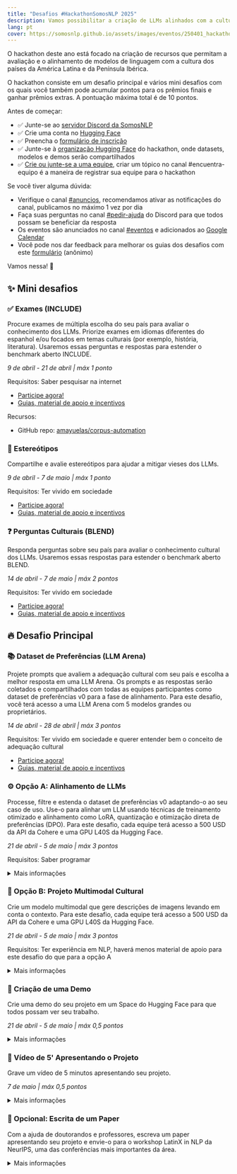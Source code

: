 ```yaml
---
title: "Desafios #HackathonSomosNLP 2025"
description: Vamos possibilitar a criação de LLMs alinhados com a cultura da LATAM e da Península Ibérica.
lang: pt
cover: https://somosnlp.github.io/assets/images/eventos/250401_hackathon_sinfecha.jpg
---
```


O hackathon deste ano está focado na criação de recursos que permitam a avaliação e o alinhamento de modelos de linguagem com a cultura dos países da América Latina e da Península Ibérica.

O hackathon consiste em um desafio principal e vários mini desafios com os quais você também pode acumular pontos para os prêmios finais e ganhar prêmios extras. A pontuação máxima total é de 10 pontos.

Antes de começar:
- ✅ Junte-se ao [servidor Discord da SomosNLP](https://discord.com/invite/my8w7JUxZR)
- ✅ Crie uma conta no [Hugging Face](https://huggingface.co/join)
- ✅ Preencha o [formulário de inscrição](https://forms.gle/bDaBC7XV3iu2trj59)
- ✅ Junte-se à [organização Hugging Face](https://huggingface.co/organizations/somosnlp-hackathon-2025/share/BMALwncoPyZLRdPuzwugnsDzXHsbLnjjGD) do hackathon, onde datasets, modelos e demos serão compartilhados
- ✅ [Crie ou junte-se a uma equipe](https://discord.com/channels/938134488670675055/1082369575666073611), criar um tópico no canal #encuentra-equipo é a maneira de registrar sua equipe para o hackathon

Se você tiver alguma dúvida:
- Verifique o canal [#anuncios](https://discord.com/channels/938134488670675055/944255490748207115), recomendamos ativar as notificações do canal, publicamos no máximo 1 vez por dia
- Faça suas perguntas no canal [#pedir-ajuda](https://discord.com/channels/938134488670675055/1051997272356966430) do Discord para que todos possam se beneficiar da resposta
- Os eventos são anunciados no canal [#eventos](https://discord.com/channels/938134488670675055/939934987581534228) e adicionados ao [Google Calendar](https://calendar.google.com/calendar/u/0?cid=ZWM3MGZhODIzNmYyNzBlMTYwYzFiMjdhNDgzZWMyMjA1ZjQwYzUyN2E5N2MwZTJhZmY0OTcwZDZmZjBkYzQyMEBncm91cC5jYWxlbmRhci5nb29nbGUuY29t)
- Você pode nos dar feedback para melhorar os guias dos desafios com este [formulário](https://forms.gle/LjQBb8B3XGqPs8Ws9) (anônimo)

Vamos nessa! 🚀


## ✨ Mini desafios

### ✅ Exames (INCLUDE)

Procure exames de múltipla escolha do seu país para avaliar o conhecimento dos LLMs. Priorize exames em idiomas diferentes do espanhol e/ou focados em temas culturais (por exemplo, história, literatura). Usaremos essas perguntas e respostas para estender o benchmark aberto INCLUDE.

*9 de abril - 21 de abril | máx 1 ponto*

Requisitos: Saber pesquisar na internet

- [Participe agora!](https://docs.google.com/spreadsheets/d/1QLPQ7gah9yzG3-1BPIw5Jp994Rz8L_yZT8obgWH8S2Y)
- [Guias, material de apoio e incentivos](https://somosnlp.org/pt/hackathon/retos/include)

Recursos:
- GitHub repo: [amayuelas/corpus-automation](https://github.com/amayuelas/corpus-automation)

### 👀 Estereótipos

Compartilhe e avalie estereótipos para ajudar a mitigar vieses dos LLMs.

*9 de abril - 7 de maio | máx 1 ponto*

Requisitos: Ter vivido em sociedade

- [Participe agora!](https://ediadev.ngrok.app/)
- [Guias, material de apoio e incentivos](https://somosnlp.org/pt/hackathon/retos/estereotipos)


### ❓ Perguntas Culturais (BLEND)

Responda perguntas sobre seu país para avaliar o conhecimento cultural dos LLMs. Usaremos essas respostas para estender o benchmark aberto BLEND.

*14 de abril - 7 de maio | máx 2 pontos*

Requisitos: Ter vivido em sociedade

- [Participe agora!](https://somosnlp-blend-es.hf.space/)
- [Guias, material de apoio e incentivos](https://somosnlp.org/pt/hackathon/retos/blend)

## 🔥 Desafio Principal

### 📚 Dataset de Preferências (LLM Arena)

Projete prompts que avaliem a adequação cultural com seu país e escolha a melhor resposta em uma LLM Arena. Os prompts e as respostas serão coletados e compartilhados com todas as equipes participantes como dataset de preferências v0 para a fase de alinhamento. Para este desafio, você terá acesso a uma LLM Arena com 5 modelos grandes ou proprietários.

*14 de abril - 28 de abril | máx 3 pontos*

Requisitos: Ter vivido em sociedade e querer entender bem o conceito de adequação cultural

- [Participe agora!](https://fastchat-webui-908374066028.us-central1.run.app/gradio/)
- [Guias, material de apoio e incentivos](https://somosnlp.org/pt/hackathon/retos/preferencias)

### ⚙️ Opção A: Alinhamento de LLMs

Processe, filtre e estenda o dataset de preferências v0 adaptando-o ao seu caso de uso. Use-o para alinhar um LLM usando técnicas de treinamento otimizado e alinhamento como LoRA, quantização e otimização direta de preferências (DPO). Para este desafio, cada equipe terá acesso a 500 USD da API da Cohere e uma GPU L40S da Hugging Face.

*21 de abril - 5 de maio | máx 3 pontos*

Requisitos: Saber programar

<details>
<summary>Mais informações</summary>

Guias e material de apoio:
- Notebook de exemplo para alinhar um LLM com DPO

Incentivos:
- Soma até 3 pontos à pontuação total da sua equipe

Muito obrigado a:
- Cohere: Créditos API no valor de 500 USD para cada equipe
- Hugging Face: GPUs L40S para cada equipe (L40S = 8 vCPU, 62 GB RAM, 48 GB VRAM)

</details>

### 🎨 Opção B: Projeto Multimodal Cultural

Crie um modelo multimodal que gere descrições de imagens levando em conta o contexto. Para este desafio, cada equipe terá acesso a 500 USD da API da Cohere e uma GPU L40S da Hugging Face.

*21 de abril - 5 de maio | máx 3 pontos*

Requisitos: Ter experiência em NLP, haverá menos material de apoio para este desafio do que para a opção A

<details>
<summary>Mais informações</summary>

Guias e material de apoio:
- Notebook de exemplo para treinar um modelo de geração de descrições de imagens

Incentivos:
- Soma até 3 pontos à pontuação total da sua equipe

Muito obrigado a:
- Cohere: Créditos API no valor de 500 USD para cada equipe
- Hugging Face: GPUs L40S para cada equipe (L40S = 8 vCPU, 62 GB RAM, 48 GB VRAM)

</details>

### 🎥 Criação de uma Demo

Crie uma demo do seu projeto em um Space do Hugging Face para que todos possam ver seu trabalho.

*21 de abril - 5 de maio | máx 0,5 pontos*

<details>
<summary>Mais informações</summary>

Diretrizes e material de apoio:
- Código de exemplo para criar uma demo no Hugging Face

Incentivos:
- Adicione até 0,5 pontos à pontuação total da sua equipe
- 2 ou 3 melhores demos = extensão de tempo ZeroGPU
- Necessário para considerar o projeto concluído e ser elegível para prêmios

Muito obrigado a:
- Hugging Face: ZeroGPU para demos

</details>

### 🎥 Vídeo de 5' Apresentando o Projeto

Grave um vídeo de 5 minutos apresentando seu projeto.

*7 de maio | máx 0,5 pontos*

<details>
<summary>Mais informações</summary>

Diretrizes e material de apoio:
- Recomendações para criar uma apresentação

Incentivos:
- Adicione até 0,5 pontos à pontuação total da sua equipe
- Necessário pela Mistral para dar créditos à equipe vencedora
- Necessário para considerar o projeto concluído e ser elegível para prêmios

</details>

### 📝 Opcional: Escrita de um Paper

Com a ajuda de doutorandos e professores, escreva um paper apresentando seu projeto e envie-o para o workshop LatinX in NLP da NeurIPS, uma das conferências mais importantes da área.

<details>
<summary>Mais informações</summary>

Incentivos:
- Ganhe experiência em pesquisa
- Se seu paper for aceito, você terá a oportunidade de viajar para Vancouver para apresentá-lo!

Muito obrigado a:
- LatinX in AI: Mentorias para escrever papers

</details>
